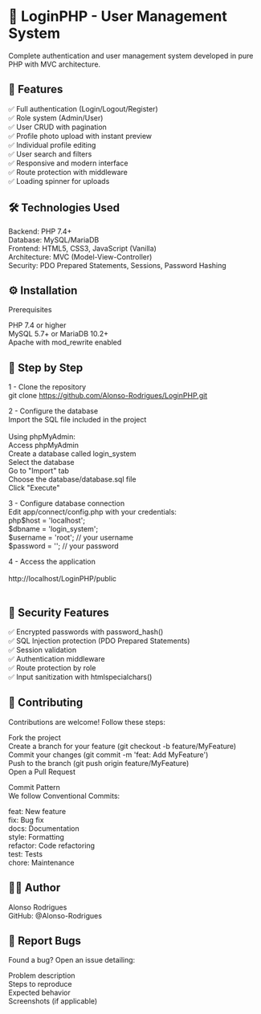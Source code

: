 # 📱 LoginPHP - User Management System
Complete authentication and user management system developed in pure PHP with MVC architecture.

## 🚀 Features
✅ Full authentication (Login/Logout/Register) <br>
✅ Role system (Admin/User) <br>
✅ User CRUD with pagination <br>
✅ Profile photo upload with instant preview <br>
✅ Individual profile editing <br>
✅ User search and filters <br>
✅ Responsive and modern interface <br>
✅ Route protection with middleware <br>
✅ Loading spinner for uploads <br>

## 🛠️ Technologies Used
Backend: PHP 7.4+ <br>
Database: MySQL/MariaDB <br>
Frontend: HTML5, CSS3, JavaScript (Vanilla) <br>
Architecture: MVC (Model-View-Controller) <br>
Security: PDO Prepared Statements, Sessions, Password Hashing <br>

## ⚙️ Installation
Prerequisites

PHP 7.4 or higher <br>
MySQL 5.7+ or MariaDB 10.2+ <br>
Apache with mod_rewrite enabled <br>

## 👣 Step by Step
1 - Clone the repository <br>
git clone https://github.com/Alonso-Rodrigues/LoginPHP.git <br>

2 - Configure the database <br>
Import the SQL file included in the project <br><br>
Using phpMyAdmin: <br>
Access phpMyAdmin <br>
Create a database called login_system <br>
Select the database <br>
Go to "Import" tab <br>
Choose the database/database.sql file <br>
Click "Execute" <br>

3 - Configure database connection <br>
Edit app/connect/config.php with your credentials: <br>
php$host = 'localhost'; <br>
$dbname = 'login_system'; <br>
$username = 'root';      // your username <br>
$password = '';          // your password <br>

4 - Access the application <br> <br>
http://localhost/LoginPHP/public <br> <br>

## 🔐 Security Features <br>
✅ Encrypted passwords with password_hash() <br>
✅ SQL Injection protection (PDO Prepared Statements) <br>
✅ Session validation <br>
✅ Authentication middleware <br>
✅ Route protection by role <br>
✅ Input sanitization with htmlspecialchars() <br>

## 🤝 Contributing <br>
Contributions are welcome! Follow these steps: <br>

Fork the project <br>
Create a branch for your feature (git checkout -b feature/MyFeature) <br>
Commit your changes (git commit -m 'feat: Add MyFeature') <br>
Push to the branch (git push origin feature/MyFeature) <br>
Open a Pull Request

Commit Pattern <br>
We follow Conventional Commits: <br>

feat: New feature <br>
fix: Bug fix <br>
docs: Documentation <br>
style: Formatting <br>
refactor: Code refactoring <br>
test: Tests <br>
chore: Maintenance <br>

## 👨‍💻 Author <br>
Alonso Rodrigues <br>
GitHub: @Alonso-Rodrigues <br>

## 🐛 Report Bugs <br>
Found a bug? Open an issue detailing: <br>

Problem description <br>
Steps to reproduce <br>
Expected behavior <br>
Screenshots (if applicable) <br>
 